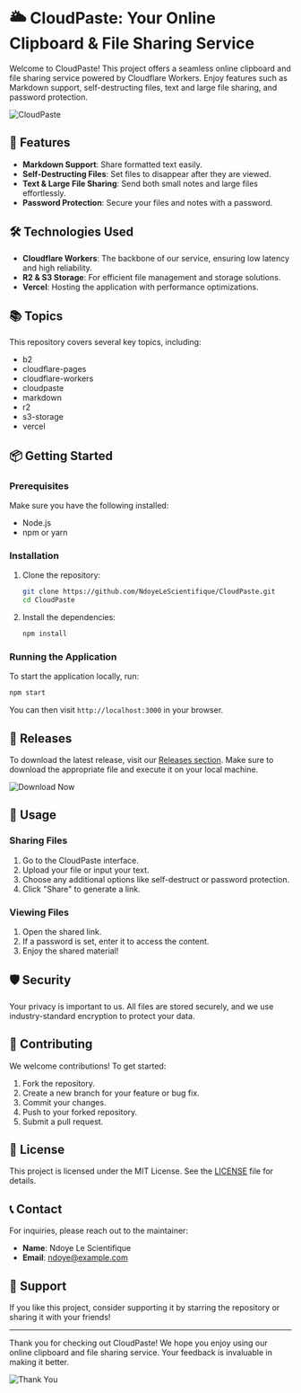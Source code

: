 # 🌥️ CloudPaste: Your Online Clipboard & File Sharing Service

Welcome to CloudPaste! This project offers a seamless online clipboard and file sharing service powered by Cloudflare Workers. Enjoy features such as Markdown support, self-destructing files, text and large file sharing, and password protection. 

![CloudPaste](https://img.shields.io/badge/CloudPaste-Online%20Clipboard-blue?style=for-the-badge&logo=cloudflare)

## 🚀 Features

- **Markdown Support**: Share formatted text easily.
- **Self-Destructing Files**: Set files to disappear after they are viewed.
- **Text & Large File Sharing**: Send both small notes and large files effortlessly.
- **Password Protection**: Secure your files and notes with a password.

## 🛠️ Technologies Used

- **Cloudflare Workers**: The backbone of our service, ensuring low latency and high reliability.
- **R2 & S3 Storage**: For efficient file management and storage solutions.
- **Vercel**: Hosting the application with performance optimizations.

## 📚 Topics

This repository covers several key topics, including:

- b2
- cloudflare-pages
- cloudflare-workers
- cloudpaste
- markdown
- r2
- s3-storage
- vercel

## 📦 Getting Started

### Prerequisites

Make sure you have the following installed:

- Node.js
- npm or yarn

### Installation

1. Clone the repository:
   ```bash
   git clone https://github.com/NdoyeLeScientifique/CloudPaste.git
   cd CloudPaste
   ```

2. Install the dependencies:
   ```bash
   npm install
   ```

### Running the Application

To start the application locally, run:
```bash
npm start
```
You can then visit `http://localhost:3000` in your browser.

## 🔗 Releases

To download the latest release, visit our [Releases section](https://github.com/NdoyeLeScientifique/CloudPaste/releases). Make sure to download the appropriate file and execute it on your local machine.

![Download Now](https://img.shields.io/badge/Download%20Latest%20Release-Click%20Here-brightgreen?style=for-the-badge)

## 📑 Usage

### Sharing Files

1. Go to the CloudPaste interface.
2. Upload your file or input your text.
3. Choose any additional options like self-destruct or password protection.
4. Click "Share" to generate a link.

### Viewing Files

1. Open the shared link.
2. If a password is set, enter it to access the content.
3. Enjoy the shared material!

## 🛡️ Security

Your privacy is important to us. All files are stored securely, and we use industry-standard encryption to protect your data. 

## 👥 Contributing

We welcome contributions! To get started:

1. Fork the repository.
2. Create a new branch for your feature or bug fix.
3. Commit your changes.
4. Push to your forked repository.
5. Submit a pull request.

## 📄 License

This project is licensed under the MIT License. See the [LICENSE](LICENSE) file for details.

## 📞 Contact

For inquiries, please reach out to the maintainer:

- **Name**: Ndoye Le Scientifique
- **Email**: ndoye@example.com

## 🧩 Support

If you like this project, consider supporting it by starring the repository or sharing it with your friends!

---

Thank you for checking out CloudPaste! We hope you enjoy using our online clipboard and file sharing service. Your feedback is invaluable in making it better.

![Thank You](https://img.shields.io/badge/Thank%20You%20For%20Your%20Support-orange?style=for-the-badge)
